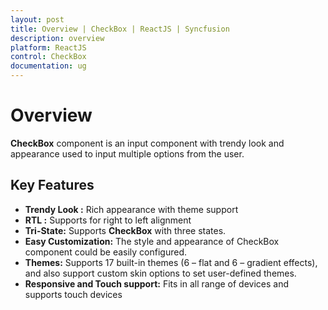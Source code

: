 ```yaml
---
layout: post
title: Overview | CheckBox | ReactJS | Syncfusion
description: overview
platform: ReactJS
control: CheckBox
documentation: ug
---
```


# Overview

**CheckBox** component is an input component with trendy look and appearance used to input multiple options from the user.

## Key Features

* **Trendy Look :** Rich appearance with theme support
* **RTL :** Supports for right to left alignment
* **Tri-State:** Supports **CheckBox** with three states.
* **Easy Customization:** The style and appearance of CheckBox component could be easily configured.
* **Themes:** Supports 17 built-in themes (6 – flat and 6 – gradient effects), and also support custom skin options to set user-defined themes.
* **Responsive and Touch support:** Fits in all range of devices and supports touch devices
  



